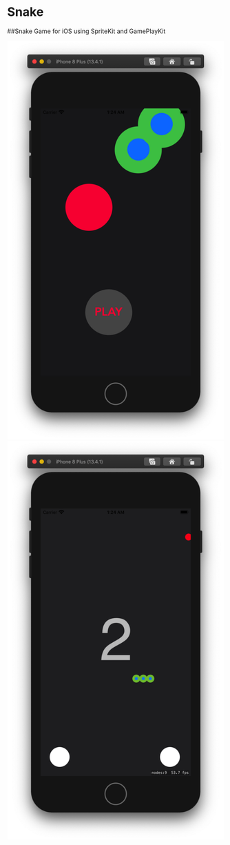 # Snake
##Snake Game for iOS using SpriteKit and GamePlayKit

![snake](https://github.com/rstarfir/Snake/blob/master/Screenshot%202020-05-17%20at%201.24.34%20AM.png)
![snake2](https://github.com/rstarfir/Snake/blob/master/Screenshot%202020-05-17%20at%201.24.59%20AM.png)
